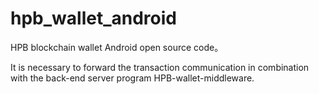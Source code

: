 # hpb_wallet_android
HPB blockchain wallet Android open source code。

It is necessary to forward the transaction communication in combination with the back-end server program 
HPB-wallet-middleware.
